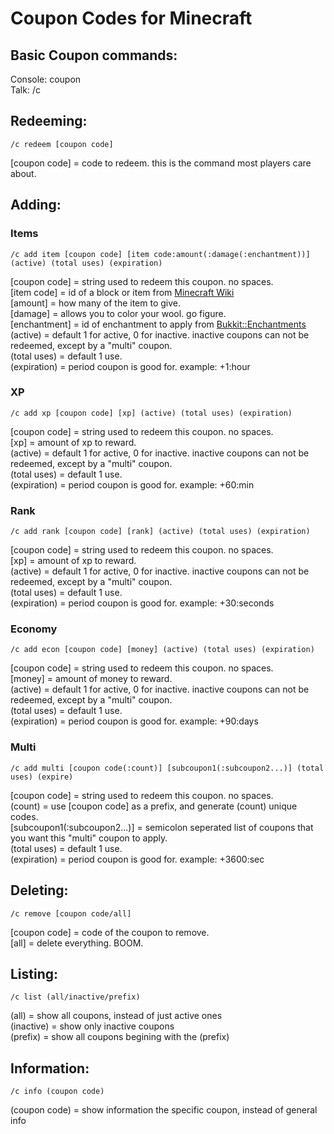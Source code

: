 # Coupon Codes for Minecraft  
## Basic Coupon commands:
Console: coupon  
Talk: /c
## Redeeming:
	/c redeem [coupon code]  
[coupon code] = code to redeem.  this is the command most players care about.    
## Adding:
### Items  
	/c add item [coupon code] [item code:amount(:damage(:enchantment))] (active) (total uses) (expiration)
[coupon code] = string used to redeem this coupon.  no spaces.  
[item code] = id of a block or item from [Minecraft Wiki](http://www.minecraftwiki.net/wiki/Data_values)  
[amount] = how many of the item to give.  
[damage] = allows you to color your wool.  go figure.  
[enchantment] = id of enchantment to apply from [Bukkit::Enchantments](http://jd.bukkit.org/doxygen/dd/d17/classorg_1_1bukkit_1_1enchantments_1_1Enchantment.html)   
(active) = default 1 for active, 0 for inactive.  inactive coupons can not be redeemed, except by a "multi" coupon.  
(total uses) = default 1 use.  
(expiration) = period coupon is good for.  example: +1:hour  
### XP
	/c add xp [coupon code] [xp] (active) (total uses) (expiration)
[coupon code] = string used to redeem this coupon.  no spaces.  
[xp] = amount of xp to reward.  
(active) = default 1 for active, 0 for inactive.  inactive coupons can not be redeemed, except by a "multi" coupon.  
(total uses) = default 1 use.  
(expiration) = period coupon is good for.  example: +60:min  
### Rank
	/c add rank [coupon code] [rank] (active) (total uses) (expiration)
[coupon code] = string used to redeem this coupon.  no spaces.  
[xp] = amount of xp to reward.  
(active) = default 1 for active, 0 for inactive.  inactive coupons can not be redeemed, except by a "multi" coupon.  
(total uses) = default 1 use.  
(expiration) = period coupon is good for.  example: +30:seconds  
### Economy
	/c add econ [coupon code] [money] (active) (total uses) (expiration)
[coupon code] = string used to redeem this coupon.  no spaces.  
[money] = amount of money to reward.  
(active) = default 1 for active, 0 for inactive.  inactive coupons can not be redeemed, except by a "multi" coupon.  
(total uses) = default 1 use.  
(expiration) = period coupon is good for.  example: +90:days  
### Multi
	/c add multi [coupon code(:count)] [subcoupon1(:subcoupon2...)] (total uses) (expire)
[coupon code] = string used to redeem this coupon.  no spaces.  
(count) = use [coupon code] as a prefix, and generate (count) unique codes.  
[subcoupon1(:subcoupon2...)] = semicolon seperated list of coupons that you want this "multi" coupon to apply.   
(total uses) = default 1 use.  
(expiration) = period coupon is good for.  example: +3600:sec    
## Deleting:
	/c remove [coupon code/all]
[coupon code] = code of the coupon to remove.  
[all] = delete everything.  BOOM.  
## Listing:
	/c list (all/inactive/prefix)
(all) = show all coupons, instead of just active ones  
(inactive) = show only inactive coupons  
(prefix) = show all coupons begining with the (prefix)  
## Information:
	/c info (coupon code)
(coupon code) = show information the specific coupon, instead of general info  
